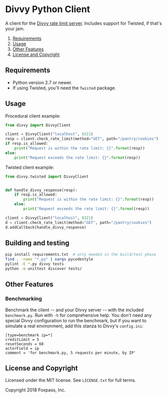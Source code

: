 # Divvy Python Client

A client for the [Divvy rate limit server](https://github.com/button/divvy).
Includes support for Twisted, if that's your jam.

1. [Requirements](#requirements)
2. [Usage](#usage)
3. [Other Features](#other-features)
4. [License and Copyright](#license-and-copyright)


## Requirements

* Python version 2.7 or newer.
* If using Twisted, you'll need the `Twisted` package.


## Usage

Procedural client example:

```python
from divvy import DivvyClient

client = DivvyClient("localhost", 8321)
resp = client.check_rate_limit(method="GET", path="/pantry/cookies")
if resp.is_allowed:
	print("Request is within the rate limit: {}".format(resp))
else:
	print("Request exceeds the rate limit: {}".format(resp))
```


Twisted client example:

```python
from divvy.twisted import DivvyClient


def handle_divvy_response(resp):
	if resp.is_allowed:
		print("Request is within the rate limit: {}".format(resp))
	else:
		print("Request exceeds the rate limit: {}".format(resp))

client = DivvyClient("localhost", 8321)
d = client.check_rate_limit(method="GET", path="/pantry/cookies")
d.addCallback(handle_divvy_response)
```


## Building and testing

```bash
pip install requirements.txt  # only needed in the build/test phase
find . -name "*.py" | xargs pycodestyle
pylint -E *.py divvy tests
python -m unittest discover tests/
```


## Other Features

### Benchmarking

Benchmark the client -- and your Divvy server -- with the included `benchmark.py`. Run with `-h` for comprehensive help. You don't need any special Divvy configuration to run the benchmark, but if you want to simulate a real environment, add this stanza to Divvy's `config.ini`:

```
[type=benchmark ip=*]
creditLimit = 5
resetSeconds = 60
actorField = ip
comment = 'for benchmark.py, 5 requests per minute, by IP'
```


## License and Copyright

Licensed under the MIT license. See `LICENSE.txt` for full terms.

Copyright 2018 Foxpass, Inc.
